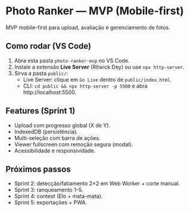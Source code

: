 # Photo Ranker — MVP (Mobile-first)
MVP mobile-first para upload, avaliação e gerenciamento de fotos.

## Como rodar (VS Code)
1. Abra esta pasta `photo-ranker-mvp` no VS Code.
2. Instale a extensão **Live Server** (Ritwick Dey) ou use `npx http-server`.
3. Sirva a pasta `public/`:
   - Live Server: clique em `Go Live` dentro de `public/index.html`.
   - CLI: `cd public && npx http-server -p 5500` e abra http://localhost:5500.

## Features (Sprint 1)
 - Upload com progresso global (X de Y).
 - IndexedDB (persistência).
 - Multi-seleção com barra de ações.
 - Viewer fullscreen com remoção segura (modal).
 - Acessibilidade e responsividade.

## Próximos passos
- Sprint 2: detecção/fatiamento 2×2 em Web Worker + corte manual.
- Sprint 3: ranqueamento 1–5.
- Sprint 4: contest (Elo + mata-mata).
- Sprint 5: exportações + PWA.